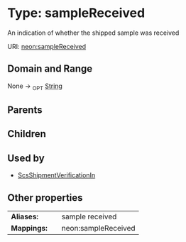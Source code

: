 
# Type: sampleReceived


An indication of whether the shipped sample was received

URI: [neon:sampleReceived](https://data.neonscience.org/sampleReceived)


## Domain and Range

None ->  <sub>OPT</sub> [String](types/String.md)

## Parents


## Children


## Used by

 * [ScsShipmentVerificationIn](ScsShipmentVerificationIn.md)

## Other properties

|  |  |  |
| --- | --- | --- |
| **Aliases:** | | sample received |
| **Mappings:** | | neon:sampleReceived |

